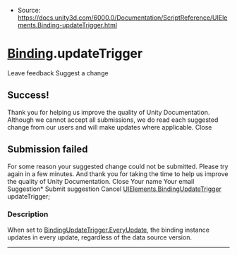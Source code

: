 * Source: https://docs.unity3d.com/6000.0/Documentation/ScriptReference/UIElements.Binding-updateTrigger.html

#  [Binding](https://docs.unity3d.com/6000.0/Documentation/ScriptReference/UIElements.Binding.html).updateTrigger
Leave feedback
Suggest a change
## Success!
Thank you for helping us improve the quality of Unity Documentation. Although we cannot accept all submissions, we do read each suggested change from our users and will make updates where applicable.
Close
## Submission failed
For some reason your suggested change could not be submitted. Please <a>try again</a> in a few minutes. And thank you for taking the time to help us improve the quality of Unity Documentation.
Close
Your name Your email Suggestion* Submit suggestion
Cancel
[UIElements.BindingUpdateTrigger](https://docs.unity3d.com/6000.0/Documentation/ScriptReference/UIElements.BindingUpdateTrigger.html) updateTrigger; 
### Description
When set to [BindingUpdateTrigger.EveryUpdate](https://docs.unity3d.com/6000.0/Documentation/ScriptReference/UIElements.BindingUpdateTrigger.EveryUpdate.html), the binding instance updates in every update, regardless of the data source version. 
* * *
